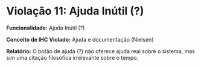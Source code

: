 # Violação 11: Ajuda Inútil (?)

**Funcionalidade:** Ajuda Inútil (?)

**Conceito de IHC Violado:** Ajuda e documentação (Nielsen)

**Relatório:** O botão de ajuda (?) não oferece ajuda real sobre o sistema, mas sim uma citação filosófica irrelevante sobre o tempo.